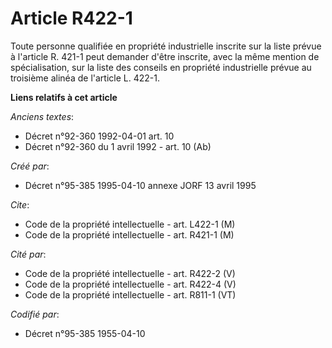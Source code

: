 # Article R422-1

Toute personne qualifiée en propriété industrielle inscrite sur la liste prévue à l'article R. 421-1 peut demander d'être
inscrite, avec la même mention de spécialisation, sur la liste des conseils en propriété industrielle prévue au troisième
alinéa de l'article L. 422-1.

**Liens relatifs à cet article**

_Anciens textes_:

  - Décret n°92-360 1992-04-01 art. 10
  - Décret n°92-360 du 1 avril 1992 - art. 10 (Ab)

_Créé par_:

  - Décret n°95-385 1995-04-10 annexe JORF 13 avril 1995

_Cite_:

  - Code de la propriété intellectuelle - art. L422-1 (M)
  - Code de la propriété intellectuelle - art. R421-1 (M)

_Cité par_:

  - Code de la propriété intellectuelle - art. R422-2 (V)
  - Code de la propriété intellectuelle - art. R422-4 (V)
  - Code de la propriété intellectuelle - art. R811-1 (VT)

_Codifié par_:

  - Décret n°95-385 1955-04-10
